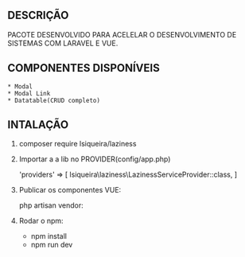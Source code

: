 ## DESCRIÇÃO

PACOTE DESENVOLVIDO PARA ACELELAR O DESENVOLVIMENTO DE SISTEMAS COM LARAVEL E VUE.

## COMPONENTES DISPONÍVEIS
    * Modal
    * Modal Link
    * Datatable(CRUD completo)


## INTALAÇÃO

1. composer require lsiqueira/laziness

2. Importar a a lib no PROVIDER(config/app.php)
   
    'providers' => [
        lsiqueira\laziness\LazinessServiceProvider::class,
    ]

3. Publicar os componentes VUE:

    php artisan vendor:
    
4. Rodar o npm:

    * npm install
    * npm run dev






